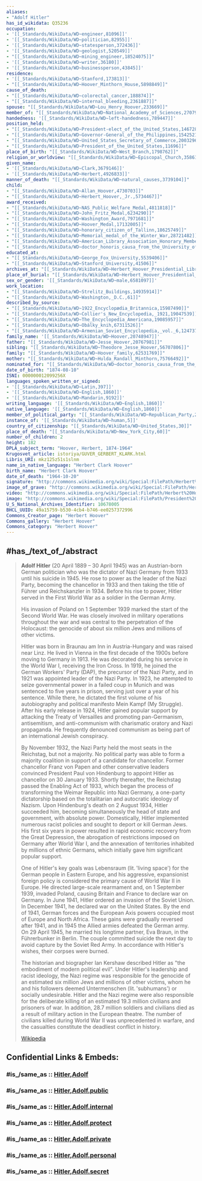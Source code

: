 ```yaml
---
aliases:
- "Adolf Hitler"
has_id_wikidata: Q35236
occupation:
- '[[_Standards/WikiData/WD~engineer,81096]]'
- '[[_Standards/WikiData/WD~politician,82955]]'
- '[[_Standards/WikiData/WD~statesperson,372436]]'
- '[[_Standards/WikiData/WD~geologist,520549]]'
- "[[_Standards/WikiData/WD~mining_engineer,18524075]]"
- '[[_Standards/WikiData/WD~writer,36180]]'
- '[[_Standards/WikiData/WD~businessperson,43845]]'
residence:
- '[[_Standards/WikiData/WD~Stanford,173813]]'
- "[[_Standards/WikiData/WD~Hoover_Minthorn_House,5898849]]"
cause_of_death:
- "[[_Standards/WikiData/WD~colorectal_cancer,188874]]"
- "[[_Standards/WikiData/WD~internal_bleeding,2361887]]"
spouse: "[[_Standards/WikiData/WD~Lou_Henry_Hoover,233669]]"
member_of: "[[_Standards/WikiData/WD~National_Academy_of_Sciences,270794]]"
handedness: '[[_Standards/WikiData/WD~left-handedness,789447]]'
position_held:
- "[[_Standards/WikiData/WD~President-elect_of_the_United_States,1467287]]"
- "[[_Standards/WikiData/WD~Governor-General_of_the_Philippines,1542521]]"
- "[[_Standards/WikiData/WD~United_States_Secretary_of_Commerce,2003296]]"
- "[[_Standards/WikiData/WD~President_of_the_United_States,11696]]"
place_of_birth: "[[_Standards/WikiData/WD~West_Branch,1798762]]"
religion_or_worldview: "[[_Standards/WikiData/WD~Episcopal_Church,3586152]]"
given_name:
- '[[_Standards/WikiData/WD~Clark,3679146]]'
- '[[_Standards/WikiData/WD~Herbert,4926833]]'
manner_of_death: "[[_Standards/WikiData/WD~natural_causes,3739104]]"
child:
- "[[_Standards/WikiData/WD~Allan_Hoover,4730703]]"
- "[[_Standards/WikiData/WD~Herbert_Hoover,_Jr.,5734467]]"
award_received:
- "[[_Standards/WikiData/WD~NAS_Public_Welfare_Medal,4811818]]"
- "[[_Standards/WikiData/WD~John_Fritz_Medal,6234290]]"
- "[[_Standards/WikiData/WD~Washington_Award,7971681]]"
- "[[_Standards/WikiData/WD~Hoover_Medal,17132005]]"
- "[[_Standards/WikiData/WD~honorary_citizen_of_Tallinn,18625749]]"
- "[[_Standards/WikiData/WD~Memorial_medal_of_the_Winter_War,28721482]]"
- "[[_Standards/WikiData/WD~American_Library_Association_Honorary_Membership,107183707]]"
- "[[_Standards/WikiData/WD~doctor_honoris_causa_from_the_University_of_Lille,126420363]]"
educated_at:
- "[[_Standards/WikiData/WD~George_Fox_University,5539406]]"
- "[[_Standards/WikiData/WD~Stanford_University,41506]]"
archives_at: "[[_Standards/WikiData/WD~Herbert_Hoover_Presidential_Library_and_Museum,5734521]]"
place_of_burial: "[[_Standards/WikiData/WD~Herbert_Hoover_Presidential_Library_and_Museum,5734521]]"
sex_or_gender: '[[_Standards/WikiData/WD~male,6581097]]'
work_location:
- "[[_Standards/WikiData/WD~Strelitz_Buildings,14935914]]"
- "[[_Standards/WikiData/WD~Washington,_D.C.,61]]"
described_by_source:
- "[[_Standards/WikiData/WD~1922_Encyclopædia_Britannica,15987490]]"
- "[[_Standards/WikiData/WD~Collier's_New_Encyclopedia,_1921,19047539]]"
- "[[_Standards/WikiData/WD~The_Encyclopedia_Americana,19085957]]"
- "[[_Standards/WikiData/WD~Obálky_knih,67311526]]"
- "[[_Standards/WikiData/WD~Armenian_Soviet_Encyclopedia,_vol._6,124737633]]"
family_name: '[[_Standards/WikiData/WD~Hoover,20748947]]'
father: "[[_Standards/WikiData/WD~Jesse_Hoover,20767981]]"
sibling: "[[_Standards/WikiData/WD~Theodore_Jesse_Hoover,56707806]]"
family: "[[_Standards/WikiData/WD~Hoover_family,62531769]]"
mother: "[[_Standards/WikiData/WD~Hulda_Randall_Minthorn,75766492]]"
nominated_for: "[[_Standards/WikiData/WD~doctor_honoris_causa_from_the_University_of_Lille,126420363]]"
date_of_birth: "1874-08-10"
ISNI: 000000012099256X
languages_spoken_written_or_signed:
- '[[_Standards/WikiData/WD~Latin,397]]'
- '[[_Standards/WikiData/WD~English,1860]]'
- '[[_Standards/WikiData/WD~Mandarin,9192]]'
writing_language: '[[_Standards/WikiData/WD~English,1860]]'
native_language: '[[_Standards/WikiData/WD~English,1860]]'
member_of_political_party: "[[_Standards/WikiData/WD~Republican_Party,29468]]"
instance_of: '[[_Standards/WikiData/WD~human,5]]'
country_of_citizenship: "[[_Standards/WikiData/WD~United_States,30]]"
place_of_death: "[[_Standards/WikiData/WD~New_York_City,60]]"
number_of_children: 2
height: 182
DPLA_subject_term: "Hoover, Herbert, 1874-1964"
Krugosvet_article: istoriya/GUVER_GERBERT_KLARK.html
Libris_URI: mkz125z51s1slnm
name_in_native_language: "Herbert Clark Hoover"
birth_name: "Herbert Clark Hoover"
date_of_death: "1964-10-20"
signature: "http://commons.wikimedia.org/wiki/Special:FilePath/Herbert%20Clark%20Hoover%20Signature.svg"
image_of_grave: "http://commons.wikimedia.org/wiki/Special:FilePath/Herbert%20Hoover-Gravesite.jpg"
video: "http://commons.wikimedia.org/wiki/Special:FilePath/Herbert%20Hoover%20video%20montage.ogv"
image: "http://commons.wikimedia.org/wiki/Special:FilePath/President%20Hoover%20portrait.jpg"
U_S_National_Archives_Identifier: 10678005
BHCL_UUID: 49a15759-b530-4cb4-b746-ee0257372996
Commons_Creator_page: "Herbert Hoover"
Commons_gallery: "Herbert Hoover"
Commons_category: "Herbert Hoover"
---
```


## #has_/text_of_/abstract 

> **Adolf Hitler** (20 April 1889 – 30 April 1945) was an Austrian-born German politician 
> who was the dictator of Nazi Germany from 1933 until his suicide in 1945. 
> He rose to power as the leader of the Nazi Party, 
> becoming the chancellor in 1933 and then taking the title of Führer und Reichskanzler in 1934. 
> Before his rise to power, Hitler served in the First World War as a soldier in the German Army. 
> 
> His invasion of Poland on 1 September 1939 marked the start of the Second World War. 
> He was closely involved in military operations throughout the war 
> and was central to the perpetration of the Holocaust: 
> the genocide of about six million Jews and millions of other victims.
>
> Hitler was born in Braunau am Inn in Austria-Hungary and was raised near Linz. He lived in Vienna in the first decade of the 1900s before moving to Germany in 1913. He was decorated during his service in the World War I, receiving the Iron Cross. In 1919, he joined the German Workers' Party (DAP), the precursor of the Nazi Party, and in 1921 was appointed leader of the Nazi Party. In 1923, he attempted to seize governmental power in a failed coup in Munich and was sentenced to five years in prison, serving just over a year of his sentence. While there, he dictated the first volume of his autobiography and political manifesto Mein Kampf (My Struggle). After his early release in 1924, Hitler gained popular support by attacking the Treaty of Versailles and promoting pan-Germanism, antisemitism, and anti-communism with charismatic oratory and Nazi propaganda. He frequently denounced communism as being part of an international Jewish conspiracy.
>
> By November 1932, the Nazi Party held the most seats in the Reichstag, but not a majority. No political party was able to form a majority coalition in support of a candidate for chancellor. Former chancellor Franz von Papen and other conservative leaders convinced President Paul von Hindenburg to appoint Hitler as chancellor on 30 January 1933. Shortly thereafter, the Reichstag passed the Enabling Act of 1933, which began the process of transforming the Weimar Republic into Nazi Germany, a one-party dictatorship based on the totalitarian and autocratic ideology of Nazism. Upon Hindenburg's death on 2 August 1934, Hitler succeeded him, becoming simultaneously the head of state and government, with absolute power. Domestically, Hitler implemented numerous racist policies and sought to deport or kill German Jews. His first six years in power resulted in rapid economic recovery from the Great Depression, the abrogation of restrictions imposed on Germany after World War I, and the annexation of territories inhabited by millions of ethnic Germans, which initially gave him significant popular support.
>
> One of Hitler's key goals was Lebensraum (lit. 'living space') for the German people in Eastern Europe, and his aggressive, expansionist foreign policy is considered the primary cause of World War II in Europe. He directed large-scale rearmament and, on 1 September 1939, invaded Poland, causing Britain and France to declare war on Germany. In June 1941, Hitler ordered an invasion of the Soviet Union. In December 1941, he declared war on the United States. By the end of 1941, German forces and the European Axis powers occupied most of Europe and North Africa. These gains were gradually reversed after 1941, and in 1945 the Allied armies defeated the German army. On 29 April 1945, he married his longtime partner, Eva Braun, in the Führerbunker in Berlin. The couple committed suicide the next day to avoid capture by the Soviet Red Army. In accordance with Hitler's wishes, their corpses were burned.
>
> The historian and biographer Ian Kershaw described Hitler as "the embodiment of modern political evil". Under Hitler's leadership and racist ideology, the Nazi regime was responsible for the genocide of an estimated six million Jews and millions of other victims, whom he and his followers deemed Untermenschen (lit. 'subhumans') or socially undesirable. Hitler and the Nazi regime were also responsible for the deliberate killing of an estimated 19.3 million civilians and prisoners of war. In addition, 28.7 million soldiers and civilians died as a result of military action in the European theatre. The number of civilians killed during World War II was unprecedented in warfare, and the casualties constitute the deadliest conflict in history.
>
> [Wikipedia](https://en.wikipedia.org/wiki/Adolf%20Hitler)


## Confidential Links & Embeds: 

### #is_/same_as :: [Hitler,Adolf](/_Standards/bio/People/Leader/Modern_Leaders/Hitler,Adolf.md) 

### #is_/same_as :: [Hitler,Adolf.public](/_public/bio/People/Leader/Modern_Leaders/Hitler,Adolf.public.md) 

### #is_/same_as :: [Hitler,Adolf.internal](/_internal/bio/People/Leader/Modern_Leaders/Hitler,Adolf.internal.md) 

### #is_/same_as :: [Hitler,Adolf.protect](/_protect/bio/People/Leader/Modern_Leaders/Hitler,Adolf.protect.md) 

### #is_/same_as :: [Hitler,Adolf.private](/_private/bio/People/Leader/Modern_Leaders/Hitler,Adolf.private.md) 

### #is_/same_as :: [Hitler,Adolf.personal](/_personal/bio/People/Leader/Modern_Leaders/Hitler,Adolf.personal.md) 

### #is_/same_as :: [Hitler,Adolf.secret](/_secret/bio/People/Leader/Modern_Leaders/Hitler,Adolf.secret.md)

